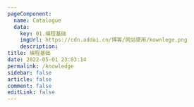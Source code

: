 ```yaml
---
pageComponent: 
  name: Catalogue
  data: 
    key: 01.编程基础
    imgUrl: https://cdn.addai.cn/博客/网站使用/kownlege.png
    description: 
title: 编程基础
date: 2022-05-01 23:03:14
permalink: /knowledge
sidebar: false
article: false
comment: false
editLink: false
---
```

